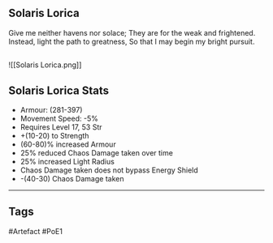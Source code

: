 ## Solaris Lorica
Give me neither havens nor solace;
They are for the weak and frightened.
Instead, light the path to greatness,
So that I may begin my bright pursuit.
##
![[Solaris Lorica.png]]
## Solaris Lorica Stats
- Armour: (281-397)
- Movement Speed: -5%
- Requires Level 17, 53 Str
- +(10-20) to Strength
- (60-80)% increased Armour
- 25% reduced Chaos Damage taken over time
- 25% increased Light Radius
- Chaos Damage taken does not bypass Energy Shield
- -(40-30) Chaos Damage taken


---
## Tags
#Artefact
#PoE1
